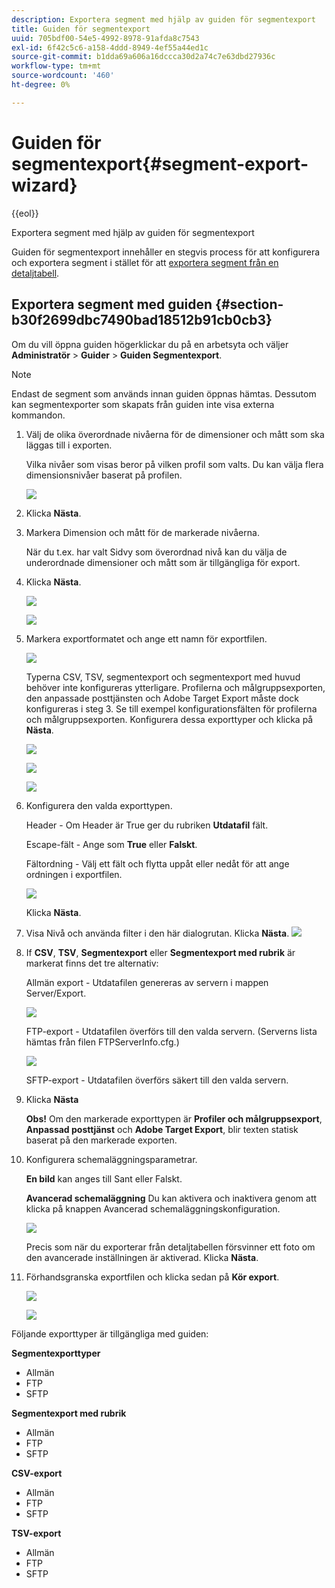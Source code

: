 ```yaml
---
description: Exportera segment med hjälp av guiden för segmentexport
title: Guiden för segmentexport
uuid: 705bdf00-54e5-4992-8978-91afda8c7543
exl-id: 6f42c5c6-a158-4ddd-8949-4ef55a44ed1c
source-git-commit: b1dda69a606a16dccca30d2a74c7e63dbd27936c
workflow-type: tm+mt
source-wordcount: '460'
ht-degree: 0%

---
```


# Guiden för segmentexport{#segment-export-wizard}

{{eol}}

Exportera segment med hjälp av guiden för segmentexport

Guiden för segmentexport innehåller en stegvis process för att konfigurera och exportera segment i stället för att [exportera segment från en detaljtabell](https://experienceleague.adobe.com/docs/data-workbench/using/client/export-data/c-sgmt-expt.html).

## Exportera segment med guiden {#section-b30f2699dbc7490bad18512b91cb0cb3}

Om du vill öppna guiden högerklickar du på en arbetsyta och väljer **Administratör** > **Guider** > **Guiden Segmentexport**.

>[!NOTE]
>
>Endast de segment som används innan guiden öppnas hämtas. Dessutom kan segmentexporter som skapats från guiden inte visa externa kommandon.

1. Välj de olika överordnade nivåerna för de dimensioner och mått som ska läggas till i exporten.

   Vilka nivåer som visas beror på vilken profil som valts. Du kan välja flera dimensionsnivåer baserat på profilen.

   ![](assets/seg_wizard_1.png)

1. Klicka **Nästa**.
1. Markera Dimension och mått för de markerade nivåerna.

   När du t.ex. har valt Sidvy som överordnad nivå kan du välja de underordnade dimensioner och mått som är tillgängliga för export.

1. Klicka **Nästa**.

   ![](assets/seg_wizard_2.png)

   ![](assets/seg_wizard_2_1.png)

1. Markera exportformatet och ange ett namn för exportfilen.

   ![](assets/seg_wizard_3.png)

   Typerna CSV, TSV, segmentexport och segmentexport med huvud behöver inte konfigureras ytterligare. Profilerna och målgruppsexporten, den anpassade posttjänsten och Adobe Target Export måste dock konfigureras i steg 3. Se till exempel konfigurationsfälten för profilerna och målgruppsexporten. Konfigurera dessa exporttyper och klicka på **Nästa**.

   ![](assets/seg_wizard_3_1.png)

   ![](assets/seg_wizard_3_2.png)

   ![](assets/seg_wizard_3_3.png)

1. Konfigurera den valda exporttypen.

   Header - Om Header är True ger du rubriken **Utdatafil** fält.

   Escape-fält - Ange som **True** eller **Falskt**.

   Fältordning - Välj ett fält och flytta uppåt eller nedåt för att ange ordningen i exportfilen.

   ![](assets/seg_wizard_4.png)

   Klicka **Nästa**.

1. Visa Nivå och använda filter i den här dialogrutan. Klicka **Nästa**. ![](assets/seg_wizard_5.png)

1. If **CSV**, **TSV**, **Segmentexport** eller **Segmentexport med rubrik** är markerat finns det tre alternativ:

   Allmän export - Utdatafilen genereras av servern i mappen Server/Export.

   ![](assets/seg_wizard_6.png)

   FTP-export - Utdatafilen överförs till den valda servern. (Serverns lista hämtas från filen FTPServerInfo.cfg.)

   ![](assets/seg_wizard_6_1.png)

   SFTP-export - Utdatafilen överförs säkert till den valda servern.

1. Klicka **Nästa**

   **Obs!** Om den markerade exporttypen är **Profiler och målgruppsexport**, **Anpassad posttjänst** och **Adobe Target Export**, blir texten statisk baserat på den markerade exporten.

1. Konfigurera schemaläggningsparametrar.

   **En bild** kan anges till Sant eller Falskt.

   **Avancerad schemaläggning** Du kan aktivera och inaktivera genom att klicka på knappen Avancerad schemaläggningskonfiguration.

   ![](assets/seg_wizard_7.png)

   Precis som när du exporterar från detaljtabellen försvinner ett foto om den avancerade inställningen är aktiverad. Klicka **Nästa**.

1. Förhandsgranska exportfilen och klicka sedan på **Kör export**.

   ![](assets/seg_wizard_8.png)

   ![](assets/seg_wizard_8_1.png)

Följande exporttyper är tillgängliga med guiden:

**Segmentexporttyper**

* Allmän
* FTP
* SFTP

**Segmentexport med rubrik**

* Allmän
* FTP
* SFTP

**CSV-export**

* Allmän
* FTP
* SFTP

**TSV-export**

* Allmän
* FTP
* SFTP
